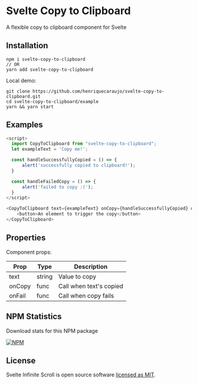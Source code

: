 # Svelte Copy to Clipboard

A flexible copy to clipboard component for Svelte

## Installation

```
npm i svelte-copy-to-clipboard
// OR
yarn add svelte-copy-to-clipboard
```

Local demo:

```
git clone https://github.com/henriquecaraujo/svelte-copy-to-clipboard.git
cd svelte-copy-to-clipboard/example
yarn && yarn start
```

## Examples

```js
<script>
  import CopyToClipboard from "svelte-copy-to-clipboard";
  let exampleText = 'Copy me!';

  const handleSuccessfullyCopied = () => {
      alert('successfully copied to clipboard!');
  }

  const handleFailedCopy = () => {
      alert('failed to copy :(');
  }
</script>

<CopyToClipboard text={exampleText} onCopy={handleSuccessfullyCopied} onFail={handleFailedCopy}>
    <button>An element to trigger the copy</button>
</CopyToClipboard>
```

## Properties

Component props:

| Prop   | Type   | Description             |
| ------ | ------ | ----------------------- |
| text   | string | Value to copy           |
| onCopy | func   | Call when text's copied |
| onFail | func   | Call when copy fails    |

## NPM Statistics

Download stats for this NPM package

[![NPM](https://nodei.co/npm/svelte-copy-to-clipboard.png)](https://nodei.co/npm/svelte-copy-to-clipboard/)

## License

Svelte Infinite Scroll is open source software [licensed as MIT](https://github.com/henriquecaraujo/svelte-copy-to-clipboard/blob/master/LICENSE).
